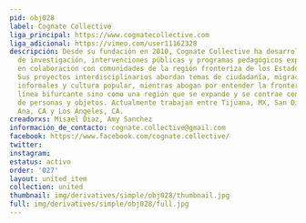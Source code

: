 ```yaml
---
pid: obj028
label: Cognate Collective
liga_principal: https://www.cognatecollective.com
liga_adicional: https://vimeo.com/user11162328
descripción: Desde su fundación en 2010, Cognate Collective ha desarrollado proyectos
  de investigación, intervenciones públicas y programas pedagógicos experimentales
  en colaboración con comunidades de la región fronteriza de los Estados Unidos/México.
  Sus proyectos interdisciplinarios abordan temas de ciudadanía, migración, economícas
  informales y cultura popular, mientras abogan por entender la frontera no como una
  lí­nea bifurcante sino como una región que se expande y se contrae con el movimiento
  de personas y objetos. Actualmente trabajan entre Tijuana, MX, San Diego, CA, Santa
  Ana, CA y Los Ángeles, CA.
creadorxs: Misael Diaz, Amy Sanchez
información_de_contacto: cognate.collective@gmail.com
facebook: https://www.facebook.com/cognate.collective/
twitter: 
instagram: 
estatus: activo
order: '027'
layout: united_item
collection: united
thumbnail: img/derivatives/simple/obj028/thumbnail.jpg
full: img/derivatives/simple/obj028/full.jpg
---
```

